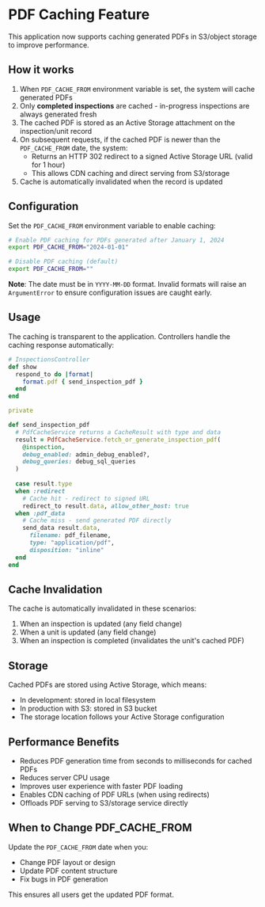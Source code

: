 # PDF Caching Feature

This application now supports caching generated PDFs in S3/object storage to improve performance.

## How it works

1. When `PDF_CACHE_FROM` environment variable is set, the system will cache generated PDFs
2. Only **completed inspections** are cached - in-progress inspections are always generated fresh
3. The cached PDF is stored as an Active Storage attachment on the inspection/unit record
4. On subsequent requests, if the cached PDF is newer than the `PDF_CACHE_FROM` date, the system:
   - Returns an HTTP 302 redirect to a signed Active Storage URL (valid for 1 hour)
   - This allows CDN caching and direct serving from S3/storage
5. Cache is automatically invalidated when the record is updated

## Configuration

Set the `PDF_CACHE_FROM` environment variable to enable caching:

```bash
# Enable PDF caching for PDFs generated after January 1, 2024
export PDF_CACHE_FROM="2024-01-01"

# Disable PDF caching (default)
export PDF_CACHE_FROM=""
```

**Note**: The date must be in `YYYY-MM-DD` format. Invalid formats will raise an `ArgumentError` to ensure configuration issues are caught early.

## Usage

The caching is transparent to the application. Controllers handle the caching response automatically:

```ruby
# InspectionsController
def show
  respond_to do |format|
    format.pdf { send_inspection_pdf }
  end
end

private

def send_inspection_pdf
  # PdfCacheService returns a CacheResult with type and data
  result = PdfCacheService.fetch_or_generate_inspection_pdf(
    @inspection,
    debug_enabled: admin_debug_enabled?,
    debug_queries: debug_sql_queries
  )
  
  case result.type
  when :redirect
    # Cache hit - redirect to signed URL
    redirect_to result.data, allow_other_host: true
  when :pdf_data
    # Cache miss - send generated PDF directly
    send_data result.data,
      filename: pdf_filename,
      type: "application/pdf",
      disposition: "inline"
  end
end
```

## Cache Invalidation

The cache is automatically invalidated in these scenarios:

1. When an inspection is updated (any field change)
2. When a unit is updated (any field change)
3. When an inspection is completed (invalidates the unit's cached PDF)

## Storage

Cached PDFs are stored using Active Storage, which means:
- In development: stored in local filesystem
- In production with S3: stored in S3 bucket
- The storage location follows your Active Storage configuration

## Performance Benefits

- Reduces PDF generation time from seconds to milliseconds for cached PDFs
- Reduces server CPU usage
- Improves user experience with faster PDF loading
- Enables CDN caching of PDF URLs (when using redirects)
- Offloads PDF serving to S3/storage service directly

## When to Change PDF_CACHE_FROM

Update the `PDF_CACHE_FROM` date when you:
- Change PDF layout or design
- Update PDF content structure
- Fix bugs in PDF generation

This ensures all users get the updated PDF format.